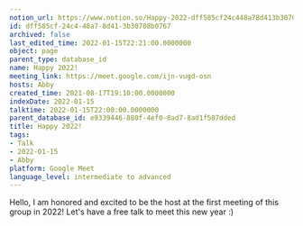 ```yaml
---
notion_url: https://www.notion.so/Happy-2022-dff585cf24c448a78d413b30708b0767
id: dff585cf-24c4-48a7-8d41-3b30708b0767
archived: false
last_edited_time: 2022-01-15T22:21:00.0000000
object: page
parent_type: database_id
name: Happy 2022!
meeting_link: https://meet.google.com/ijn-vugd-osn
hosts: Abby
created_time: 2021-08-17T19:10:00.0000000
indexDate: 2022-01-15
talktime: 2022-01-15T22:00:00.0000000
parent_database_id: e9339446-880f-4ef0-8ad7-8ad1f507dded
title: Happy 2022!
tags:
- Talk
- 2022-01-15
- Abby
platform: Google Meet
language_level: intermediate to advanced
---
```


Hello, I am honored and excited to be the host at the first meeting of this group in 2022! Let's have a free talk to meet this new year :)





